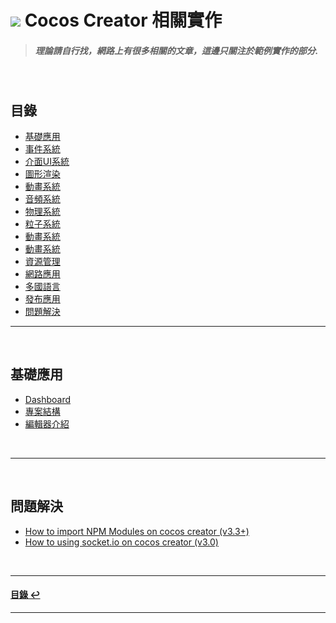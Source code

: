 # ![](https://drive.google.com/uc?id=10INx5_pkhMcYRdx_OO4rXNXxcsvPtBYq) Cocos Creator 相關實作

> ##### 理論請自行找，網路上有很多相關的文章，這邊只關注於範例實作的部分.

<br>

<!--ts-->
## 目錄
* [基礎應用](#基礎應用)
* [事件系統](#事件系統)
* [介面UI系統](#介面UI系統)
* [圖形渲染](#圖形渲染)
* [動畫系統](#動畫系統)
* [音頻系統](#音頻系統)
* [物理系統](#物理系統)
* [粒子系統](#粒子系統)
* [動畫系統](#Tween系統)
* [動畫系統](#地形系統)
* [資源管理](#資源管理)
* [網路應用](#網路應用)
* [多國語言](#多國語言)
* [發布應用](#發布應用)
* [問題解決](#問題解決)
<!--te-->

---
<br>

## 基礎應用
* [Dashboard]() <br>
* [專案結構]() <br>
* [編輯器介紹]() <br>

<br>

---
<br>

## 問題解決
* [How to import NPM Modules on cocos creator (v3.3+)](https://github.com/RC-Dev-Tech/cocos-note-2023-05-02) <br>
* [How to using socket.io on cocos creator (v3.0)](https://github.com/RC-Dev-Tech/cocos-note-2023-04-26) <br>

<br>

---
<!--ts-->
#### [目錄 ↩](#目錄)
<!--te-->
---

